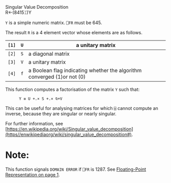<div class="heading">
  <div class="name">Singular Value Decomposition</div>
  <div class="command">R←(8415⌶)Y</div>
</div>

`Y` is a simple numeric matrix. `⎕FR` must be 645.

The result `R` is a 4 element vector whose elements are as follows.

| `[1]` | `U` | a unitary matrix |
| --- | --- | --- |
| `[2]` | `S` | a diagonal matrix |
| `[3]` | `V` | a unitary matrix |
| `[4]` | `f` | a Boolean flag indicating whether the algorithm converged (1)or not (0) |

This function computes a factorisation of the matrix `Y` such that:
```apl
      Y ≡ U +.× S +.× ⍉+V
```

This can be useful for analysing matrices for which `⌹` cannot compute an inverse, because they are singular or nearly singular.

For further information, see [https://en.wikipedia.org/wiki/Singular_value_decomposition](https//enwikipediaorg/wiki/singular_value_decomposition#).

# Note:

This function signals `DOMAIN ERROR` if `⎕FR` is 1287. See [Floating-Point Representation  on page 1](/system-functions/fr.md#FloatingPointRepresentation).
